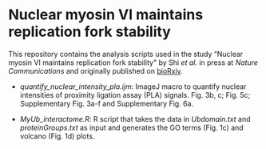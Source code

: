 # Nuclear myosin VI maintains replication fork stability

This repository contains the analysis scripts used in the study
“Nuclear myosin VI maintains replication fork stability" by Shi
_et al._ in press at _Nature Communications_ and originally
published on [bioRxiv](https://doi.org/10.1101/2022.07.28.501567).

- _quantify_nuclear_intensity_pla.ijm_: ImageJ macro to quantify
nuclear intensities of proximity ligation assay (PLA) signals.
Fig. 3b, c; Fig. 5c; Supplementary Fig. 3a-f and Supplementary
Fig. 6a.

- _MyUb_interactome.R_: R script that takes the data in
_Ubdomain.txt_ and _proteinGroups.txt_ as input and generates
the GO terms (Fig. 1c) and volcano (Fig. 1d) plots.
